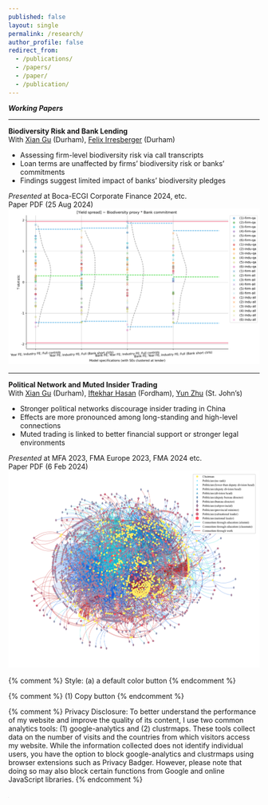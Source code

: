 ```yaml
---
published: false
layout: single
permalink: /research/
author_profile: false
redirect_from:
  - /publications/
  - /papers/
  - /paper/
  - /publication/
---
```


***Working Papers***

***
<div class="paper-entry">
    <div class="paper-title"><b>Biodiversity Risk and Bank Lending</b></div>
        <div class="paper-author">
        With <a href="https://www.durham.ac.uk/business/our-people/xian-gu/" target="_blank">Xian Gu</a> (Durham), <a href="https://www.durham.ac.uk/business/our-people/felix-irresberger/" target="_blank">Felix Irresberger</a> (Durham)
        </div>
        <div class="paper-content">
        <div class="left-description">
            <ul class="gray-list">
                <li>Assessing firm-level biodiversity risk via call transcripts</li>
                <li>Loan terms are unaffected by firms’ biodiversity risk or banks’ commitments</li>
                <li>Findings suggest limited impact of banks’ biodiversity pledges</li>
            </ul>
            <div><i>Presented</i> at Boca-ECGI Corporate Finance 2024, etc.</div>
            Paper PDF <a href="https://drive.google.com/file/d/1Ma-PHg50xAzk9hGaMa1wnvNQTgCmVyaO/view" target="_blank"><i class="fas fa-fw fa-file-pdf zoom" aria-hidden="true"></i></a> (25 Aug 2024)
        </div>
        <div class="right-image">
            <img src="/images/paper_fig/spread_biod_int_commit.svg" alt="network_demo">
        </div>
    </div>
</div>

***
<div class="paper-entry">
    <div class="paper-title"><b>Political Network and Muted Insider Trading</b></div>
        <div class="paper-author">
        With <a href="https://www.durham.ac.uk/business/our-people/xian-gu/" target="_blank">Xian Gu</a> (Durham), <a href="https://www.fordham.edu/gabelli-school-of-business/faculty/full-time-faculty/iftekhar-hasan/" target="_blank">Iftekhar Hasan</a> (Fordham), <a href="https://www.stjohns.edu/academics/faculty/yun-zhu-phd" target="_blank">Yun Zhu</a> (St. John’s)
        </div>
        <div class="paper-content">
        <div class="left-description">
            <ul class="gray-list">
                <li>Stronger political networks discourage insider trading in China</li>
                <li>Effects are more pronounced among long-standing and high-level connections</li>
                <li>Muted trading is linked to better financial support or stronger legal environments</li>
            </ul>
            <div><i>Presented</i> at MFA 2023, FMA Europe 2023, FMA 2024 etc.</div>
            Paper PDF <a href="https://papers.ssrn.com/sol3/Delivery.cfm/SSRN_ID4230854_code1125739.pdf?abstractid=4230854&mirid=1&type=2" target="_blank"><i class="fas fa-fw fa-file-pdf zoom" aria-hidden="true"></i></a> (6 Feb 2024)
        </div>
        <div class="right-image">
            <img src="/images/paper_fig/plot_network_6819.svg" alt="network_demo">
        </div>
    </div>
</div>



{% comment %} 
  Style: (a) a default color button
{% endcomment %} 

<link rel="stylesheet" type="text/css" href="/assets/css/widgets_style/copy-button-default.css">

{% comment %} 
  (1) Copy button
{% endcomment %} 

<script src="https://cdnjs.cloudflare.com/ajax/libs/clipboard.js/2.0.8/clipboard.min.js"></script>

<script src="/assets/js/widgets/copy-button-default.js"></script>

{% comment %}
Privacy Disclosure: To better understand the performance of my website and improve the quality of its content, I use two common analytics tools: (1) google-analytics and (2) clustrmaps. These tools collect data on the number of visits and the countries from which visitors access my website. While the information collected does not identify individual users, you have the option to block google-analytics and clustrmaps using browser extensions such as Privacy Badger. However, please note that doing so may also block certain functions from Google and online JavaScript libraries.
{% endcomment %}

<iframe id="analyticsmaps" src="https://clustrmaps.com/map_v2.js?d=nnD5YvkMdIeMrhIu4NJdHaIYLLWGlOWRnNjMXbtljdI&cl=ffffff&w=a" frameborder="0" scrolling="no" width="1" height="1"></iframe>

<script type="text/javascript">
  window.addEventListener("load", function(){
    var analyticsmaps = document.getElementById('analyticsmaps');
    analyticsmaps.style.display = 'none';
  });
</script>

